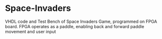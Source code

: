 # Space-Invaders
VHDL code and Test Bench of Space Invaders Game, programmed on FPGA board.
FPGA operates as a paddle, enabling back and forward paddle movement and user input
